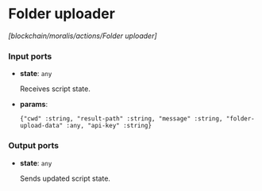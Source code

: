 # Folder uploader

_[blockchain/moralis/actions/Folder uploader]_

### Input ports

* __state__: ` any `


    Receives script state.  


* __params__: 
    ```
    {"cwd" :string, "result-path" :string, "message" :string, "folder-upload-data" :any, "api-key" :string}
    ```

### Output ports

* __state__: ` any `


    Sends updated script state.  

